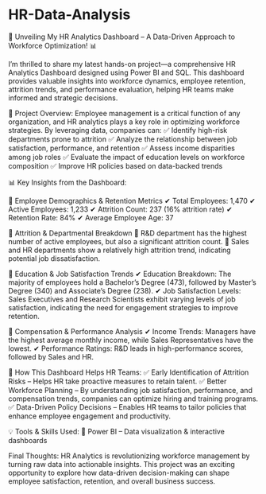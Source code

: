 # HR-Data-Analysis

🚀 Unveiling My HR Analytics Dashboard – A Data-Driven Approach to Workforce Optimization! 📊

I’m thrilled to share my latest hands-on project—a comprehensive HR Analytics Dashboard designed using Power BI and SQL. This dashboard provides valuable insights into workforce dynamics, employee retention, attrition trends, and performance evaluation, helping HR teams make informed and strategic decisions.

🔎 Project Overview:
Employee management is a critical function of any organization, and HR analytics plays a key role in optimizing workforce strategies. By leveraging data, companies can:
✅ Identify high-risk departments prone to attrition
✅ Analyze the relationship between job satisfaction, performance, and retention
✅ Assess income disparities among job roles
✅ Evaluate the impact of education levels on workforce composition
✅ Improve HR policies based on data-backed trends

📊 Key Insights from the Dashboard:

🔹 Employee Demographics & Retention Metrics
✔ Total Employees: 1,470
✔ Active Employees: 1,233
✔ Attrition Count: 237 (16% attrition rate)
✔ Retention Rate: 84%
✔ Average Employee Age: 37

🔹 Attrition & Departmental Breakdown
🔹 R&D department has the highest number of active employees, but also a significant attrition count.
🔹 Sales and HR departments show a relatively high attrition trend, indicating potential job dissatisfaction.

🔹 Education & Job Satisfaction Trends
✔ Education Breakdown: The majority of employees hold a Bachelor’s Degree (473), followed by Master’s Degree (340) and Associate’s Degree (238).
✔ Job Satisfaction Levels: Sales Executives and Research Scientists exhibit varying levels of job satisfaction, indicating the need for engagement strategies to improve retention.

🔹 Compensation & Performance Analysis
✔ Income Trends: Managers have the highest average monthly income, while Sales Representatives have the lowest.
✔ Performance Ratings: R&D leads in high-performance scores, followed by Sales and HR.

📌 How This Dashboard Helps HR Teams:
✅ Early Identification of Attrition Risks – Helps HR take proactive measures to retain talent.
✅ Better Workforce Planning – By understanding job satisfaction, performance, and compensation trends, companies can optimize hiring and training programs.
✅ Data-Driven Policy Decisions – Enables HR teams to tailor policies that enhance employee engagement and productivity.

💡 Tools & Skills Used:
🔹 Power BI – Data visualization & interactive dashboards

 Final Thoughts:
HR Analytics is revolutionizing workforce management by turning raw data into actionable insights. This project was an exciting opportunity to explore how data-driven decision-making can shape employee satisfaction, retention, and overall business success.


